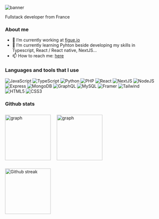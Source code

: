 ![banner](https://user-images.githubusercontent.com/93910888/229377336-3c2a9114-51a9-4f30-9a76-88ac92a86c3d.jpg)

Fullstack developer from France

### About me

- 🔭 I’m currently working at [figue.io](https://www.figue.io/)
- 🌱 I’m currently learning Pyhton beside developing my skills in Typescript, React / React native, NextJS...
- 📫 How to reach me: [here](mailto:philippe.locatelli@epitech.eu?subject=[GitHub]%20Source%20Han%20Sans)


### Languages and tools that I use

![JavaScript](https://img.shields.io/badge/JavaScript-C0AD17?style=for-the-badge&logo=javascript&logoColor=white)
![TypeScript](https://img.shields.io/badge/TypeScript-blue?style=for-the-badge&logo=typescript&logoColor=white)
![Python](https://img.shields.io/badge/Python-253657?style=for-the-badge&logo=python&logoColor=white)
![PHP](https://img.shields.io/badge/PHP-777BB4?style=for-the-badge&logo=php&logoColor=white)
![React](https://img.shields.io/badge/React/React_Native-20232A?style=for-the-badge&logo=react&logoColor=white)
![NextJS](https://img.shields.io/badge/next.js-000000?style=for-the-badge&logo=nextdotjs&logoColor=white)
![NodeJS](https://img.shields.io/badge/Node.js-339933?style=for-the-badge&logo=nodedotjs&logoColor=white)
![Express](https://img.shields.io/badge/Express.js-000000?style=for-the-badge&logo=express&logoColor=white)
![MongoDB](https://img.shields.io/badge/MongoDB-88BF7A?style=for-the-badge&logo=mongodb&logoColor=white)
![GraphQL](https://img.shields.io/badge/GraphQl-E10098?style=for-the-badge&logo=graphql&logoColor=white)
![MySQL](https://img.shields.io/badge/MySQL-005C84?style=for-the-badge&logo=mysql&logoColor=white)
![Framer](https://img.shields.io/badge/Framer-black?style=for-the-badge&logo=framer&logoColor=white)
![Tailwind](https://img.shields.io/badge/Tailwind_CSS-38B2AC?style=for-the-badge&logo=tailwind-css&logoColor=white)
![HTML5](https://img.shields.io/badge/HTML5-E34F26?style=for-the-badge&logo=html5&logoColor=white)
![CSS3](https://img.shields.io/badge/CSS3-1572B6?style=for-the-badge&logo=css3&logoColor=white)


### Github stats

<!-- <div>
<img style="margin-top: 10px;" align="top" src="https://github-readme-activity-graph.cyclic.app/graph?username=Ph-lo&theme=tokyo-night" alt="graph" title="Github graph" >
</div>
<div>
<img style="margin-top: 10px;" align="top" src="https://github-profile-summary-cards.vercel.app/api/cards/profile-details?username=Ph-lo&theme=github_dark" height="200px" alt="graph" title="Github graph" >
</div> -->

<div>
  <img style="margin-top: 10px;" align="top" src="https://github-readme-stats-sigma-five.vercel.app/api/top-langs/?username=Ph-lo&theme=tokyonight&layout=compact&hide=php,blade,html" height="150px" alt="graph" title="Github graph" >
&nbsp;
&nbsp;
  <img style="margin-top: 10px;" align="top" src="https://github-readme-stats-git-masterrstaa-rickstaa.vercel.app/api?username=Ph-lo&theme=tokyonight" height="150px" alt="graph" title="Github graph" >
</div>
<br/>
<div>
<img style="margin-top: 10px;" align="top" src="https://github-readme-streak-stats.herokuapp.com/?user=Ph-lo&theme=tokyonight" height="150px" alt="Github streak" title="Github streak" >
</div>


<!--
**Ph-lo/Ph-lo** is a ✨ _special_ ✨ repository because its `README.md` (this file) appears on your GitHub profile.

Here are some ideas to get you started:

- 🔭 I’m currently working on ...
- 🌱 I’m currently learning ...
- 👯 I’m looking to collaborate on ...
- 🤔 I’m looking for help with ...
- 💬 Ask me about ...
- 📫 How to reach me: ...
- 😄 Pronouns: ...
- ⚡ Fun fact: ...
-->
